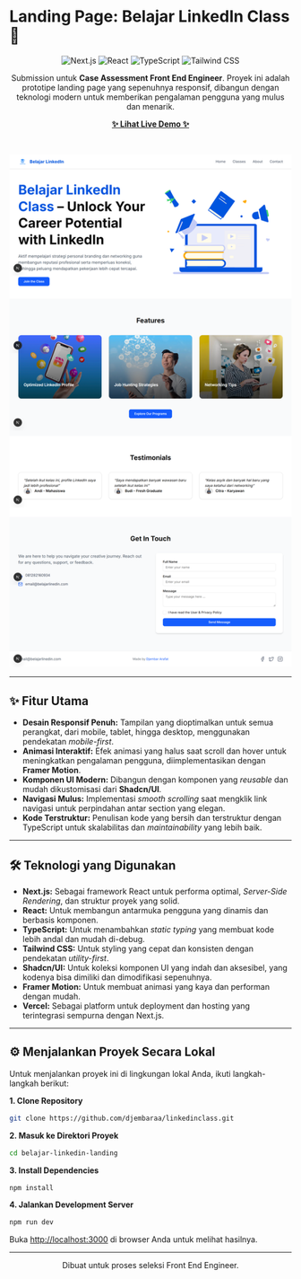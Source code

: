 # Landing Page: Belajar LinkedIn Class 🚀

<p align="center">
  <img src="https://img.shields.io/badge/Next-black?style=for-the-badge&logo=next.js&logoColor=white" alt="Next.js"/>
  <img src="https://img.shields.io/badge/React-20232A?style=for-the-badge&logo=react&logoColor=61DAFB" alt="React"/>
  <img src="https://img.shields.io/badge/TypeScript-007ACC?style=for-the-badge&logo=typescript&logoColor=white" alt="TypeScript"/>
  <img src="https://img.shields.io/badge/Tailwind_CSS-38B2AC?style=for-the-badge&logo=tailwind-css&logoColor=white" alt="Tailwind CSS"/>
</p>

<p align="center">
  Submission untuk <strong>Case Assessment Front End Engineer</strong>. Proyek ini adalah prototipe landing page yang sepenuhnya responsif, dibangun dengan teknologi modern untuk memberikan pengalaman pengguna yang mulus dan menarik.
</p>

<p align="center">
  <a href="https://linkedinclass.vercel.app/" target="_blank">
    <strong>✨ Lihat Live Demo ✨</strong>
  </a>
</p>

<br>

<p align="center">
  <img src="/public//image//ssmainweb.png" alt="Demo Animasi Landing Page" />
</p>

---

## ✨ Fitur Utama

- **Desain Responsif Penuh:** Tampilan yang dioptimalkan untuk semua perangkat, dari mobile, tablet, hingga desktop, menggunakan pendekatan _mobile-first_.
- **Animasi Interaktif:** Efek animasi yang halus saat scroll dan hover untuk meningkatkan pengalaman pengguna, diimplementasikan dengan **Framer Motion**.
- **Komponen UI Modern:** Dibangun dengan komponen yang _reusable_ dan mudah dikustomisasi dari **Shadcn/UI**.
- **Navigasi Mulus:** Implementasi _smooth scrolling_ saat mengklik link navigasi untuk perpindahan antar section yang elegan.
- **Kode Terstruktur:** Penulisan kode yang bersih dan terstruktur dengan TypeScript untuk skalabilitas dan _maintainability_ yang lebih baik.

---

## 🛠️ Teknologi yang Digunakan

- **Next.js:** Sebagai framework React untuk performa optimal, _Server-Side Rendering_, dan struktur proyek yang solid.
- **React:** Untuk membangun antarmuka pengguna yang dinamis dan berbasis komponen.
- **TypeScript:** Untuk menambahkan _static typing_ yang membuat kode lebih andal dan mudah di-debug.
- **Tailwind CSS:** Untuk styling yang cepat dan konsisten dengan pendekatan _utility-first_.
- **Shadcn/UI:** Untuk koleksi komponen UI yang indah dan aksesibel, yang kodenya bisa dimiliki dan dimodifikasi sepenuhnya.
- **Framer Motion:** Untuk membuat animasi yang kaya dan performan dengan mudah.
- **Vercel:** Sebagai platform untuk deployment dan hosting yang terintegrasi sempurna dengan Next.js.

---

## ⚙️ Menjalankan Proyek Secara Lokal

Untuk menjalankan proyek ini di lingkungan lokal Anda, ikuti langkah-langkah berikut:

**1. Clone Repository**

```bash
git clone https://github.com/djembaraa/linkedinclass.git
```

**2. Masuk ke Direktori Proyek**

```bash
cd belajar-linkedin-landing
```

**3. Install Dependencies**

```bash
npm install
```

**4. Jalankan Development Server**

```bash
npm run dev
```

Buka [http://localhost:3000](http://localhost:3000) di browser Anda untuk melihat hasilnya.

---

<p align="center">
  Dibuat untuk proses seleksi Front End Engineer.
</p>
